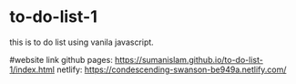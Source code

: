 # to-do-list-1
this is to do list using vanila javascript.

#website link
github pages: https://sumanislam.github.io/to-do-list-1/index.html
netlify: https://condescending-swanson-be949a.netlify.com/
